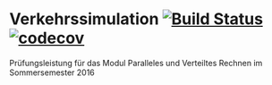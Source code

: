# Verkehrssimulation [![Build Status](https://travis-ci.com/kutzilla/trafficsimulator.svg?token=sVFsn6MbRsFLvenMx9sG&branch=master)](https://travis-ci.com/kutzilla/trafficsimulator) [![codecov](https://codecov.io/gh/kutzilla/trafficsimulator/branch/master/graph/badge.svg?token=Zy0A8iM918)](https://codecov.io/gh/kutzilla/trafficsimulator)

Prüfungsleistung für das Modul Paralleles und Verteiltes Rechnen im Sommersemester 2016

